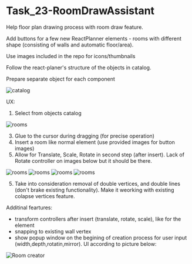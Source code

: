 # Task_23-RoomDrawAssistant

Help floor plan drawing process with room draw feature.

Add buttons for a few new ReactPlanner elements - rooms with different shape (consisting of walls and automatic floor/area).

Use images included in the repo for icons/thumbnails

Follow the react-planer's structure of the objects in catalog.

Prepare separate object for each component

![catalog](https://user-images.githubusercontent.com/38282085/145831467-543a98bf-4b47-41a9-9a45-7997a9cc3e33.JPG)

UX:

1. Select from objects catalog

![rooms](rooms.JPG)

3. Glue to the cursor during dragging (for precise operation)
4. Insert a room like normal element (use provided images for button images)
4. Allow for Translate, Scale, Rotate in second step (after insert). Lack of Rotate controller on images below but it should be there.

![rooms](RoomAssistant_01.JPG)
![rooms](RoomAssistant_02.JPG)
![rooms](RoomAssistant_03.JPG)
![rooms](RoomAssistant_04.JPG)


5. Take into consideration removal of double vertices, and double lines (don't brake existing functionality). Make it weorking with existing colapse vertices feature.

Additinal feartures:

- transform controllers after insert (translate, rotate, scale), like for the element
- snapping to existing wall vertex
- show popup window on the begining of creation process for user input (width,depth,rotatin,mirror). UI according to picture below:

![Room creator](Room_creator.JPG)

